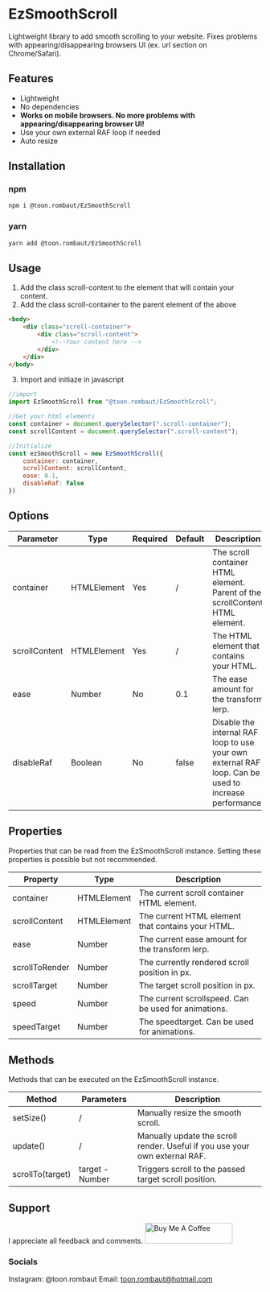 # EzSmoothScroll
Lightweight library to add smooth scrolling to your website.
Fixes problems with appearing/disappearing browsers UI (ex. url section on Chrome/Safari).

## Features

- Lightweight
- No dependencies
- **Works on mobile browsers. No more problems with appearing/disappearing browser UI!**
- Use your own external RAF loop if needed
- Auto resize

## Installation
### npm
```sh
npm i @toon.rombaut/EzSmoothScroll
```
### yarn
```sh
yarn add @toon.rombaut/EzSmoothScroll
```

## Usage

1. Add the class scroll-content to the element that will contain your content.
2. Add the class scroll-container to the parent element of the above
```html
<body>
    <div class="scroll-container">
        <div class="scroll-content">
            <!--Your content here -->
        </div>
    </div>
</body>
```

3. Import and initiaze in javascript
```javascript
//import
import EzSmoothScroll from "@toon.rombaut/EzSmoothScroll";

//Get your html elements
const container = document.querySelector(".scroll-container");
const scrollContent = document.querySelector(".scroll-content");

//Initialize
const ezSmoothScroll = new EzSmoothScroll({
    container: container,
    scrollContent: scrollContent,
    ease: 0.1,
    disableRaf: false
})
```

## Options

| Parameter | Type | Required| Default | Description |
| ------ | ------ | ------ | ------ | ------ |
| container | HTMLElement | Yes | / | The scroll container HTML element. Parent of the scrollContent HTML element. |
| scrollContent | HTMLElement | Yes | / | The HTML element that contains your HTML. |
| ease | Number | No | 0.1 | The ease amount for the transform lerp. |
| disableRaf | Boolean | No | false | Disable the internal RAF loop to use your own external RAF loop. Can be used to increase performance.

## Properties

Properties that can be read from the EzSmoothScroll instance.
Setting these properties is possible but not recommended.

| Property | Type | Description |
| ------ | ------ | ------ |
| container | HTMLElement | The current scroll container HTML element. |
| scrollContent | HTMLElement | The current HTML element that contains your HTML. |
| ease | Number | The current ease amount for the transform lerp. |
| scrollToRender | Number | The currently rendered scroll position in px. |
| scrollTarget | Number | The target scroll position in px. |
| speed | Number | The current scrollspeed. Can be used for animations. |
| speedTarget | Number | The speedtarget. Can be used for animations. |

## Methods

Methods that can be executed on the EzSmoothScroll instance.

| Method | Parameters | Description |
| ------ | ------ | ------ |
| setSize() | / | Manually resize the smooth scroll. |
| update() | / | Manually update the scroll render. Useful if you use your own external RAF. |
| scrollTo(target) | target - Number | Triggers scroll to the passed target scroll position. |

## Support
I appreciate all feedback and comments.
<a href="https://www.buymeacoffee.com/toonrombaut" target="_blank"><img src="https://cdn.buymeacoffee.com/buttons/default-orange.png" alt="Buy Me A Coffee" height="41" width="174"></a>
### Socials
Instagram: @toon.rombaut
Email: toon.rombaut@hotmail.com
